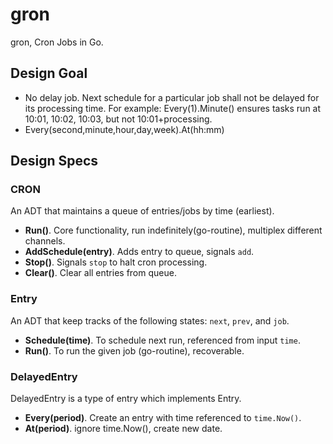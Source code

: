 # gron
gron, Cron Jobs in Go.


## Design Goal

- No delay job. Next schedule for a particular job shall not be delayed for its processing time. For example: Every(1).Minute() ensures tasks run at 10:01, 10:02, 10:03, but not 10:01+processing.
- Every(second,minute,hour,day,week).At(hh:mm)

## Design Specs

### CRON
An ADT that maintains a queue of entries/jobs by time (earliest).

- **Run()**. Core functionality, run indefinitely(go-routine), multiplex different channels.
- **AddSchedule(entry)**. Adds entry to queue, signals `add`.
- **Stop()**. Signals `stop` to halt cron processing.
- **Clear()**. Clear all entries from queue.


### Entry
An ADT that keep tracks of the following states: `next`, `prev`, and `job`.

- **Schedule(time)**. To schedule next run, referenced from input `time`.
- **Run()**. To run the given job (go-routine), recoverable.

### DelayedEntry
DelayedEntry is a type of entry which implements Entry.

- **Every(period)**. Create an entry with time referenced to `time.Now()`.
- **At(period)**. ignore time.Now(), create new date.
